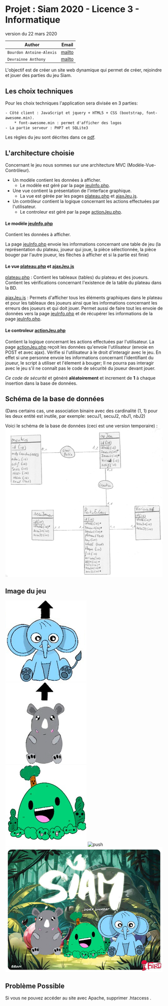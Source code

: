# Projet : Siam 2020 - Licence 3 - Informatique  
version du 22 mars 2020  

| Author         | Email          |
|----------------|----------------|
|`Bourdon Antoine-Alexis` |[mailto](mailto:antoine-alexis_bourdon@ens.univ-artois.fr) |
|`Devrainne Anthony`      |[mailto](****@****.fr) |


L'objectif est de créer un site web dynamique qui permet de créer, rejoindre et jouer des parties du jeu Siam.

## Les choix techniques

Pour les choix techniques l'application sera divisée en 3 parties:

    - Côté client : JavaScript et jquery + HTML5 + CSS (bootstrap, font-awesome.min). 
        * font-awesome.min : permet d'afficher des logos
    - La partie serveur : PHP7 et SQLite3


Les règles du jeu sont décrites dans ce [pdf](http://regle.jeuxsoc.fr/siam__rg.pdf).

## L'architecture choisie

Concernant le jeu nous sommes sur une architecture MVC (Modèle-Vue-Contrôleur).

+ Un modèle contient les données à afficher.
    + Le modèle est géré par la page [jeuInfo.php](jeu/jeuInfo.php).
+ Une vue contient la présentation de l'interface graphique.
    + La vue est gérée par les pages [plateau.php](jeu/plateau.php) et [ajaxJeu.js](jeu/js/ajaxJeu.js).
+ Un contrôleur contient la logique concernant les actions effectuées par l'utilisateur.
    + Le controleur est géré par la page [actionJeu.php](jeu/actionJeu.php).


#### Le modèle [jeuInfo.php](jeu/jeuInfo.php)

Contient les données à afficher.

La page [jeuInfo.php](jeu/jeuInfo.php) envoie les informations concernant une table de jeu (la représentation du plateau, joueur qui joue, la pièce sélectionnée, la pièce bouger par l'autre
joueur, les flèches à afficher et si la partie est finie)

#### Le vue [plateau.php](jeu/plateau.php) et [ajaxJeu.js](jeu/js/ajaxJeu.js)

[plateau.php](jeu/plateau.php) : Contient les tableaux (tables) du plateau et des joueurs. Contient les vérifications concernant l'existence de la table du plateau dans la BD.

[ajaxJeu.js](jeu/js/ajaxJeu.js) : Permets d'afficher tous les éléments graphiques dans le plateau et pour les tableaux des joueurs ainsi que les informations concernant les erreurs des joueurs
et qui doit jouer. 
Permet aussi de faire tout les envoie de données vers la page [jeuInfo.php](jeu/jeuInfo.php) et de récupérer les informations de la page [jeuInfo.php](jeu/jeuInfo.php).


#### Le controleur [actionJeu.php](jeu/actionJeu.php)

Contient la logique concernant les actions effectuées par l'utilisateur.
La page [actionJeu.php](jeu/actionJeu.php) reçoit les données qu'envoie l'utilisateur (envoie en POST et avec ajax).
Vérifie si l'utilisateur à le droit d'interagir avec le jeu. En effet si une personne envoie les informations concernant l'identifiant du joueur, le script à utiliser et l'élement à bouger;
Il ne pourra pas interagir avec le jeu s'il ne connaît pas le code de sécurité du joueur devant jouer.

_*Ce code de sécurité*_ et généré **aléatoirement** et increment de **1** à chaque insertion dans la base de données. 


## Schéma de la base de données

(Dans certains cas, une association binaire avec des cardinalité (1, 1) pour les deux entité est inutile, par exemple: secuJ1, secuJ2, nbJ1, nbJ2)

Voici le schéma de la base de données (ceci est une version temporaire) :
![Le plan de jeu.](img/shema.png)


## Image du jeu
![Elephant](img/siam/50.jpg)
![Rhinoceros](img/siam/60.jpg)
![rocher](img/siam/callou.jpg)
![push](img/push.jpg)
![logo](img/logo.jpg)



## Problème Possible
Si vous ne pouvez accéder au site avec Apache, supprimer .htaccess .